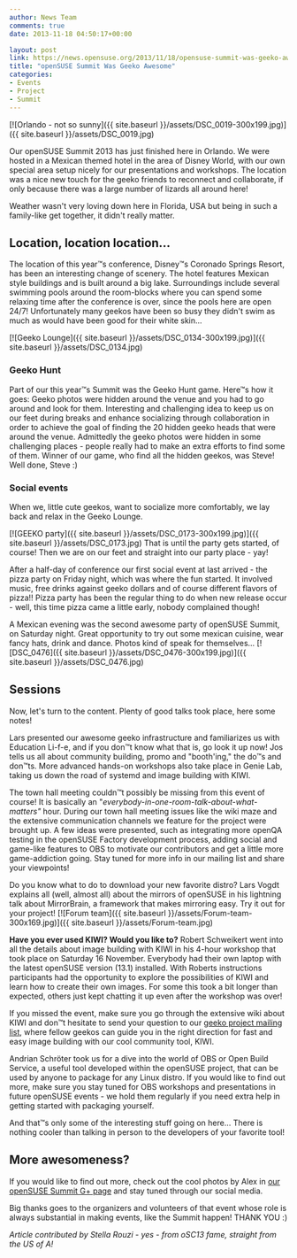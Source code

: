 ```yaml
---
author: News Team
comments: true
date: 2013-11-18 04:50:17+00:00

layout: post
link: https://news.opensuse.org/2013/11/18/opensuse-summit-was-geeko-awesome/
title: "openSUSE Summit Was Geeko Awesome"
categories:
- Events
- Project
- Summit
---
```

[![Orlando - not so sunny]({{ site.baseurl }}/assets/DSC_0019-300x199.jpg)]({{ site.baseurl }}/assets/DSC_0019.jpg)

Our openSUSE Summit 2013 has just finished here in Orlando. We were hosted in a Mexican themed hotel in the area of Disney World, with our own special area setup nicely for our presentations and workshops. The location was a nice new touch for the geeko friends to reconnect and collaborate, if only because there was a large number of lizards all around here!

Weather wasn't very loving down here in Florida, USA but being in such a family-like get together, it didn't really matter.<!-- more -->


## Location, location location...


The location of this year™s conference, Disney™s Coronado Springs Resort, has been an interesting change of scenery. The hotel features Mexican style buildings and is built around a big lake. Surroundings include several swimming pools around the room-blocks where you can spend some relaxing time after the conference is over, since the pools here  are open 24/7! Unfortunately many geekos have been so busy they didn't swim as much as would have been good for their white skin...

[![Geeko Lounge]({{ site.baseurl }}/assets/DSC_0134-300x199.jpg)]({{ site.baseurl }}/assets/DSC_0134.jpg)


### Geeko Hunt


Part of our this year™s Summit was the Geeko Hunt game. Here™s how it goes:
Geeko photos were hidden around the venue and you had to go around and look for them.
Interesting and challenging idea to keep us on our feet during breaks and enhance socializing through collaboration in order to achieve the goal of finding the 20 hidden geeko heads that were around the venue.  Admittedly the geeko photos were hidden in some challenging places - people really had to make an extra efforts to find some of them.
Winner of our game, who find all the hidden geekos, was Steve! Well done, Steve :)


### Social events


When we, little cute geekos, want to socialize more comfortably, we lay back and relax in the Geeko Lounge.

[![GEEKO party]({{ site.baseurl }}/assets/DSC_0173-300x199.jpg)]({{ site.baseurl }}/assets/DSC_0173.jpg)
That is until the party gets started, of course! Then we are on our feet and straight into our party place - yay!

After a half-day of conference our first social event at last arrived - the pizza party on Friday night, which was where the fun started. It involved music, free drinks against geeko dollars and of course different flavors of pizza!! Pizza party has been the regular thing to do when new release occur - well, this time pizza came a little early, nobody complained though!

A Mexican evening was the second awesome party of openSUSE Summit, on Saturday night. Great opportunity to try out some mexican cuisine, wear fancy hats, drink and dance. Photos kind of speak for themselves...
[![DSC_0476]({{ site.baseurl }}/assets/DSC_0476-300x199.jpg)]({{ site.baseurl }}/assets/DSC_0476.jpg)



## Sessions


Now, let's turn to the content. Plenty of good talks took place, here some notes!

Lars presented our awesome geeko infrastructure and familiarizes us with Education Li-f-e, and if you don™t know what that is, go look it up now! Jos tells us all about community building, promo and "booth'ing," the do™s and don™ts. More advanced hands-on workshops also take place in Genie Lab, taking us down the road of systemd and image building with KIWI.

The town hall meeting couldn™t possibly be missing from this event of course! It is basically an "_everybody-in-one-room-talk-about-what-matters"_ hour. During our town hall meeting issues like the wiki maze and the extensive communication channels we feature for the project were brought up. A few ideas were presented, such as integrating more openQA testing in the openSUSE Factory development process, adding social and game-like features to OBS to motivate our contributors and get a little more game-addiction going. Stay tuned for more info in our mailing list and share your viewpoints!

Do you know what to do to download your new favorite distro? Lars Vogdt explains all (well, almost all) about the mirrors of openSUSE in his lightning talk about MirrorBrain, a framework that makes mirroring easy. Try it out for your project!
[![Forum team]({{ site.baseurl }}/assets/Forum-team-300x169.jpg)]({{ site.baseurl }}/assets/Forum-team.jpg)

**Have you ever used KIWI? Would you like to?**
Robert Schweikert went into all the details about image building with KIWI in his 4-hour workshop that took place on Saturday 16 November. Everybody had their own laptop with the latest openSUSE version (13.1) installed. With Roberts instructions participants had the opportunity to explore the possibilities of KIWI and learn how to create their own images. For some this took a bit longer than expected, others just kept chatting it up even after the workshop was over!

If you missed the event, make sure you go through the extensive wiki about KIWI and don™t hesitate to send your question to our [geeko project mailing list](mailto:opensuse-project@opensuse.org), where fellow geekos can guide you in the right direction for fast and easy image building with our cool community tool, KIWI.

Andrian Schröter took us for a dive into the world of OBS or Open Build Service, a useful tool developed within the openSUSE project, that can be used by anyone to package for any Linux distro.
If you would like to find out more, make sure you stay tuned for OBS workshops and presentations in future openSUSE events - we hold them regularly if you need extra help in getting started with packaging yourself.

And that™s only some of the interesting stuff going on here... There is nothing cooler than talking in person to the developers of your favorite tool!


## More awesomeness?


If you would like to find out more, check out the cool photos by Alex in [our openSUSE Summit G+ page](https://plus.google.com/photos/118353940642581070613/albums/5947256413483833873) and stay tuned through our social media.

Big thanks goes to the organizers and volunteers of that event whose role is always substantial in making events, like the Summit happen! THANK YOU :)

_Article contributed by Stella Rouzi - yes - from oSC13 fame, straight from the US of A!_		
